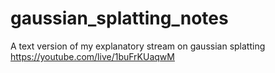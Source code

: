 # gaussian_splatting_notes
A text version of my explanatory stream on gaussian splatting https://youtube.com/live/1buFrKUaqwM
